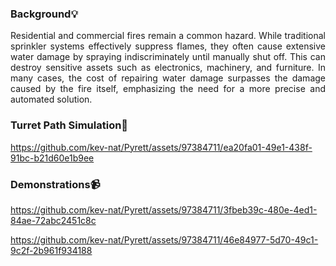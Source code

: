 ### Background💡
<p align="justify"> Residential and commercial fires remain a common hazard. While traditional sprinkler systems effectively suppress flames, they often cause extensive water damage by spraying indiscriminately until manually shut off. This can destroy sensitive assets such as electronics, machinery, and furniture. In many cases, the cost of repairing water damage surpasses the damage caused by the fire itself, emphasizing the need for a more precise and automated solution. </p>

### Turret Path Simulation🧠
https://github.com/kev-nat/Pyrett/assets/97384711/ea20fa01-49e1-438f-91bc-b21d60e1b9ee

### Demonstrations📹
https://github.com/kev-nat/Pyrett/assets/97384711/3fbeb39c-480e-4ed1-84ae-72abc2451c8c

https://github.com/kev-nat/Pyrett/assets/97384711/46e84977-5d70-49c1-9c2f-2b961f934188
